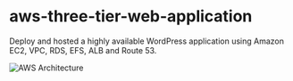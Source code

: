 # aws-three-tier-web-application
Deploy and hosted a highly available WordPress application using Amazon EC2, VPC, RDS, EFS, ALB and Route 53.

![AWS Architecture](https://github.com/cheeseig9/aws-three-tier-web-application/assets/74439890/e1251576-bfe0-4596-b541-13cc7a635bfc)
